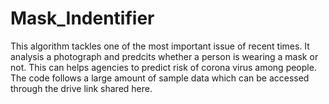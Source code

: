 # Mask_Indentifier
This algorithm tackles one of the most important issue of recent times. It analysis a photograph and predcits whether a person is wearing a mask or not. This can helps agencies to predict risk of corona virus among people. The code follows a large amount of sample data which can be accessed through the drive link shared here.
